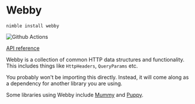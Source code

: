 # Webby

`nimble install webby`

![Github Actions](https://github.com/treeform/webby/workflows/Github%20Actions/badge.svg)

[API reference](https://nimdocs.com/treeform/webby)

Webby is a collection of common HTTP data structures and functionality. This includes things like `HttpHeaders`, `QueryParams` etc.

You probably won't be importing this directly. Instead, it will come along as a dependency for another library you are using.

Some libraries using Webby include [Mummy](https://github.com/guzba/mummy) and [Puppy](https://github.com/treeform/puppy).
